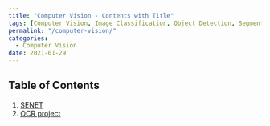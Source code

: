 ```yaml
---
title: "Computer Vision - Contents with Title"
tags: [Computer Vision, Image Classification, Object Detection, Segmentation]
permalink: "/computer-vision/"
categories:
  - Computer Vision
date: 2021-01-29
---
```

## Table of Contents
1. [SENET](https://taemchoi.github.io/computer%20vision/CV-1/)
2. [OCR project](https://taemchoi.github.io/computer%20vision/CV-ocr/)
